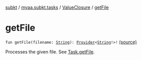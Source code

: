 [subkt](../../index.md) / [myaa.subkt.tasks](../index.md) / [ValueClosure](index.md) / [getFile](./get-file.md)

# getFile

`fun getFile(filename: `[`String`](https://kotlinlang.org/api/latest/jvm/stdlib/kotlin/-string/index.html)`): `[`Provider`](https://docs.gradle.org/current/javadoc/org/gradle/api/provider/Provider.html)`<`[`String`](https://kotlinlang.org/api/latest/jvm/stdlib/kotlin/-string/index.html)`!>!` [(source)](https://github.com/Myaamori/SubKt/blob/0.1.7/src/main/kotlin/myaa/subkt/tasks/tasks.kt#L525)

Processes the given file. See [Task.getFile](../org.gradle.api.-task/get-file.md).


